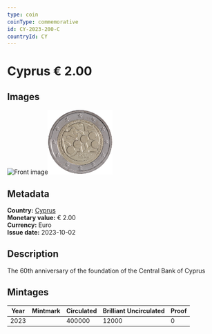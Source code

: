 ```yaml
---
type: coin
coinType: commemorative
id: CY-2023-200-C
countryId: CY
---
```


# Cyprus € 2.00

## Images

<img src="../../Images/common-2007-200.webp" height="150" alt="Front image"><img src="Images/CY-2023-200.webp" height="150" alt="Back image">

## Metadata

**Country:** [Cyprus](../../Countries/Cyprus/index.md)\
**Monetary value:** € 2.00\
**Currency:** Euro\
**Issue date:** 2023-10-02

## Description
The 60th anniversary of the foundation of the Central Bank of Cyprus

## Mintages

| Year | Mintmark | Circulated | Brilliant Uncirculated | Proof |
| ---- | -------- | ---------- | ---------------------- | ----- |
| 2023 |          | 400000     | 12000                  | 0     |
